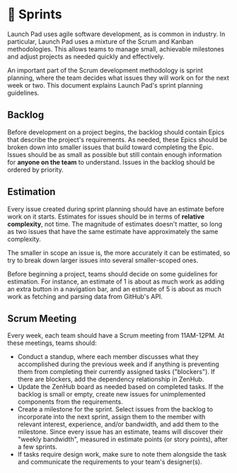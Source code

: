 # 🏃 Sprints

Launch Pad uses agile software development, as is common in industry. In
particular, Launch Pad uses a mixture of the Scrum and Kanban methodologies.
This allows teams to manage small, achievable milestones and adjust projects as
needed quickly and effectively.

An important part of the Scrum development methodology is sprint planning, where
the team decides what issues they will work on for the next week or two.
This document explains Launch Pad's sprint planning guidelines.

## Backlog

Before development on a project begins, the backlog should contain Epics that
describe the project's requirements. As needed, these Epics should be broken
down into smaller issues that build toward completing the Epic. Issues should
be as small as possible but still contain enough information for
**anyone on the team** to understand. Issues in the backlog should be ordered
by priority.

## Estimation

Every issue created during sprint planning should have an estimate before work
on it starts. Estimates for issues should be in terms of **relative complexity**,
not time. The magnitude of estimates doesn't matter, so long as two issues that
have the same estimate have approximately the same complexity.

The smaller in scope an issue is, the more accurately it can be estimated, so
try to break down larger issues into several smaller-scoped ones.

Before beginning a project, teams should decide on some guidelines for estimation.
For instance, an estimate of 1 is about as much work as adding an extra button
in a navigation bar, and an estimate of 5 is about as much work as fetching and
parsing data from GitHub's API.

## Scrum Meeting

Every week, each team should have a Scrum meeting from 11AM-12PM. At these
meetings, teams should:

* Conduct a standup, where each member discusses what they accomplished during
  the previous week and if anything is preventing them from completing their
  currently assigned tasks ("blockers"). If there are blockers, add the
  dependency relationship in ZenHub.
* Update the ZenHub board as needed based on completed tasks. If the backlog is
  small or empty, create new issues for unimplemented components from the
  requirements.
* Create a milestone for the sprint. Select issues from the backlog to
  incorporate into the next sprint, assign them to the member with relevant
  interest, experience, and/or bandwidth, and add them to the milestone.
  Since every issue has an estimate, teams will discover their "weekly
  bandwidth", measured in estimate points (or story points), after a few sprints.
* If tasks require design work, make sure to note them alongside the task and
  communicate the requirements to your team's designer(s).
